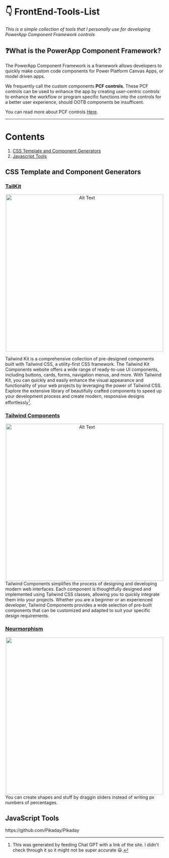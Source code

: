 # 👇 FrontEnd-Tools-List

_This is a simple collection of tools that I personally use for developing PowerApp Component Framework controls_

## ❓What is the PowerApp Component Framework?
The PowerApp Component Framework is a framework allows developers to quickly make custom code components for Power Platform Canvas Apps, or model driven apps.

We frequently call the custom components __PCF controls__. These PCF controls can be used to enhance the app by creating user-centric controls to enhance the workflow or program specific functions into the controls for a better user experience, should OOTB components be insufficent. 

You can read more about PCF controls [Here](https://learn.microsoft.com/en-us/power-apps/developer/component-framework/overview).

---

# Contents
1. [CSS Template and Component Generators](#CSS_T&C)
2. [Javascript Tools](#JavaScript_Tools) 

<!--
Template for new content list
1. [DisplayName](Link to attribute)
-->

## CSS Template and Component Generators
<a name="CSS_T&C" />

### [TailKit](https://www.tailwind-kit.com/) 

<div align="center">
  <img src="https://github.com/ReuelNgo/FrontEnd-Tools-List/assets/66561673/7a0ffa5c-91f7-4beb-9721-0d75051fcd78" alt="Alt Text" width="500">
</div>

Tailwind Kit is a comprehensive collection of pre-designed components built with Tailwind CSS, a utility-first CSS framework. The Tailwind Kit Components website offers a wide range of ready-to-use UI components, including buttons, cards, forms, navigation menus, and more. With Tailwind Kit, you can quickly and easily enhance the visual appearance and functionality of your web projects by leveraging the power of Tailwind CSS. Explore the extensive library of beautifully crafted components to speed up your development process and create modern, responsive designs effortlessly[^!].

### [Tailwind Components](https://tailwindcomponents.com/) 
<div align="center">
  <img src="https://github.com/ReuelNgo/FrontEnd-Tools-List/assets/66561673/695efd89-9a32-4c1b-871f-6f17c4bc88ee" alt="Alt Text" width="500">
</div>
Tailwind Components simplifies the process of designing and developing modern web interfaces. Each component is thoughtfully designed and implemented using Tailwind CSS classes, allowing you to quickly integrate them into your projects. Whether you are a beginner or an experienced developer, Tailwind Components provides a wide selection of pre-built components that can be customized and adapted to suit your specific design requirements.

### [Neurmorphism](https://neumorphism.io/#e0e0e0)
<div align="center">
  <img src="![image](https://github.com/ReuelNgo/FrontEnd-Tools-List/assets/66561673/b424ab70-5e10-4c7b-b33d-32dd89879c17) alt="Alt Text" width="500">
</div>
You can create shapes and stuff by draggin sliders instead of writing px numbers of percentages.


## JavaScript Tools
<a name="JavaScript_Tools" />
https://github.com/Pikaday/Pikaday


<!--
Template for new Content Anchor +  Tool
## Anchor Name
<a name="Anchor Name" />
### [Tool Name](tool LInk) 
<div align="center">
  <img src="Image source - screenshot upload to github will do" alt="Alt Text" width="500">
</div>

Insert a description of the Tool here. You can make one with chatgpt
-->



[^!]: This was generated by feeding Chat GPT with a link of the site. I didn't check through it so it might not be super accurate 😃.
